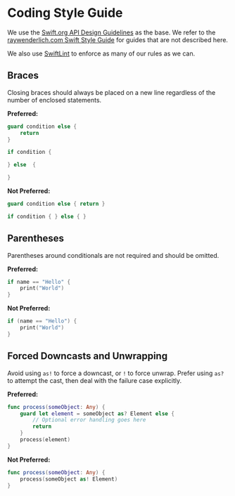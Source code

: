 # Coding Style Guide

We use the [Swift.org API Design Guidelines](https://swift.org/documentation/api-design-guidelines/) as the base. We refer to the [raywenderlich.com Swift Style Guide](https://github.com/raywenderlich/swift-style-guide/) for guides that are not described here.

We also use [SwiftLint](https://github.com/realm/SwiftLint) to enforce as many of our rules as we can. 

## Braces

Closing braces should always be placed on a new line regardless of the number of enclosed statements.

**Preferred:**

```swift
guard condition else {
    return
}

if condition {

} else  {

}
```

**Not Preferred:**

```swift
guard condition else { return }

if condition { } else { }
```

## Parentheses

Parentheses around conditionals are not required and should be omitted.

**Preferred:**

```swift
if name == "Hello" {
    print("World")
}
```

**Not Preferred:**

```swift
if (name == "Hello") {
    print("World")
}
```

## Forced Downcasts and Unwrapping

Avoid using `as!` to force a downcast, or `!` to force unwrap. Prefer using `as?` to attempt the cast, then deal with the failure case explicitly.

**Preferred:**

```swift
func process(someObject: Any) {
    guard let element = someObject as? Element else {
        // Optional error handling goes here
        return
    }
    process(element)
}
```

**Not Preferred:**

```swift
func process(someObject: Any) {
    process(someObject as! Element)
}
```